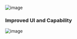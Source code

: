 ![image](https://github.com/user-attachments/assets/ac83669c-e14f-4b44-8551-3145ea81abcd)

### Improved UI and Capability

![image](https://github.com/user-attachments/assets/cfdfb2f2-ace1-4873-ae92-3edcd490b56c)

